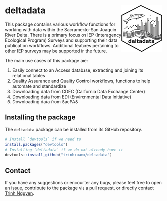
# deltadata <a href="https://github.com/trinhxuann/deltadata/"><img src="man/figures/logo.png" align="right" height="150" /></a>

This package contains various workflow functions for working with data
within the Sacramento-San Joaquin River Delta. There is a primary focus
on IEP (Interagency Ecological Program) Surveys and supporting their
data publication workflows. Additional features pertaining to other IEP
surveys may be supported in the future.

The main use cases of this package are:

1.  Easily connect to an Access database, extracting and joining its
    relational tables
2.  Quality Assurance and Quality Control workflows, functions to help
    automate and standardize
3.  Downloading data from CDEC (California Data Exchange Center)
4.  Downloading data from EDI (Environmental Data Initiative)
5.  Downloading data from SacPAS

## Installing the package

The `deltadata` package can be installed from its GitHub repository.

``` r
# Install `devtools` if we need to
install.packages("devtools")
# Installing `deltadata` if we do not already have it
devtools::install_github("trinhxuann/deltadata")
```

## Contact

If you have any suggestions or encounter any bugs, please feel free to
open an [issue](https://github.com/trinhxuann/deltadata/issues),
contribute to the package via a pull request, or directly contact [Trinh
Nguyen](mailto:trinh.nguyen@wildlife.ca.gov).
